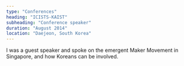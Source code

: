 ```yaml
---
type: "Conferences"
heading: "ICISTS-KAIST"
subheading: "Conference speaker"
duration: "August 2014"
location: "Daejeon, South Korea"
---
```


I was a guest speaker and spoke on the emergent Maker Movement
in Singapore, and how Koreans can be involved.
